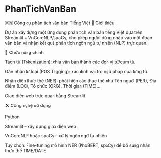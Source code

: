 # PhanTichVanBan
🇻🇳 Công cụ phân tích văn bản Tiếng Việt
📌 Giới thiệu

Dự án xây dựng một ứng dụng phân tích văn bản tiếng Việt dựa trên Streamlit + VnCoreNLP/spaCy, cho phép người dùng nhập vào một đoạn văn bản và nhận kết quả phân tích ngôn ngữ tự nhiên (NLP) trực quan.

🚀 Chức năng chính

Tách từ (Tokenization): chia văn bản thành các đơn vị từ/cụm từ.

Gán nhãn từ loại (POS Tagging): xác định vai trò ngữ pháp của từng từ.

Nhận diện thực thể (NER): phát hiện các thực thể như Tên người (PER), Địa điểm (LOC), Tổ chức (ORG), Thời gian (TIME)…

Giao diện web trực quan bằng Streamlit.

🛠️ Công nghệ sử dụng

Python

Streamlit
 – xây dựng giao diện web

VnCoreNLP
 hoặc spaCy
 – xử lý ngôn ngữ tự nhiên

Tuỳ chọn: Fine-tuning mô hình NER (PhoBERT, spaCy) để bổ sung nhãn thực thể TIME/DATE

